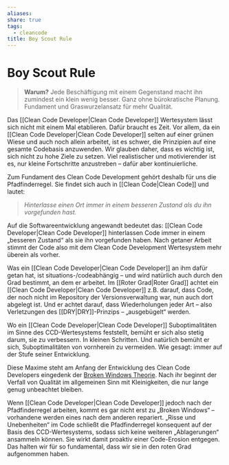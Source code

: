 ```yaml
---
aliases: 
share: true
tags:
  - cleancode
title: Boy Scout Rule
---
```

 
# Boy Scout Rule

>**Warum?**
>Jede Beschäftigung mit einem Gegenstand macht ihn zumindest ein klein wenig besser. Ganz ohne bürokratische Planung. Fundament und Graswurzelansatz für mehr Qualität.

Das [[Clean Code Developer|Clean Code Developer]] Wertesystem lässt sich nicht mit einem Mal etablieren. Dafür braucht es Zeit. Vor allem, da ein [[Clean Code Developer|Clean Code Developer]] selten auf einer grünen Wiese und auch noch allein arbeitet, ist es schwer, die Prinzipien auf eine gesamte Codebasis anzuwenden. Wir glauben daher, dass es wichtig ist, sich nicht zu hohe Ziele zu setzen. Viel realistischer und motivierender ist es, nur kleine Fortschritte anzustreben – dafür aber kontinuierliche.

Zum Fundament des Clean Code Development gehört deshalb für uns die Pfadfinderregel. Sie findet sich auch in [[Clean Code|Clean Code]] und lautet: 
>_Hinterlasse einen Ort immer in einem besseren Zustand als du ihn vorgefunden hast._

Auf die Softwareentwicklung angewandt bedeutet das: [[Clean Code Developer|Clean Code Developer]] hinterlassen Code immer in einem „besseren Zustand“ als sie ihn vorgefunden haben. Nach getaner Arbeit stimmt der Code also mit dem Clean Code Development Wertesystem mehr überein als vorher.

Was ein [[Clean Code Developer|Clean Code Developer]] an ihm dafür getan hat, ist situations-/codeabhängig – und wird natürlich auch durch den Grad bestimmt, an dem er arbeitet. Im [[Roter Grad|Roter Grad]] achtet ein [[Clean Code Developer|Clean Code Developer]] z.B. darauf, dass Code, der noch nicht im Repository der Versionsverwaltung war, nun auch dort abgelegt ist. Und er achtet darauf, dass Wiederholungen jeder Art – also Verletzungen des [[DRY|DRY]]-Prinzips – „ausgebügelt“ werden.

Wo ein [[Clean Code Developer|Clean Code Developer]] Suboptimalitäten im Sinne des CCD-Wertesystems feststellt, bemüht er sich also stetig darum, sie zu verbessern. In kleinen Schritten. Und natürlich bemüht er sich, Suboptimalitäten von vornherein zu vermeiden. Wie gesagt: immer auf der Stufe seiner Entwicklung.

Diese Maxime steht am Anfang der Entwicklung des Clean Code Developers eingedenk der [Broken Windows Theorie](http://de.wikipedia.org/wiki/Broken-Windows-Theorie). Nach ihr beginnt der Verfall von Qualität im allgemeinen Sinn mit Kleinigkeiten, die nur lange genug unbeachtet bleiben.

Wenn [[Clean Code Developer|Clean Code Developer]] jedoch nach der Pfadfinderregel arbeiten, kommt es gar nicht erst zu „Broken Windows“ – vorhandene werden eines nach dem anderen repariert. „Risse und Unebenheiten“ im Code schließt die Pfadfinderregel konsequent auf der Basis des CCD-Wertesystems, sodass sich keine weiteren „Ablagerungen“ ansammeln können. Sie wirkt damit proaktiv einer Code-Erosion entgegen. Das halten wir für so fundamental, dass wir sie in den roten Grad aufgenommen haben.
